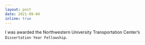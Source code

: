 ```yaml
---
layout: post
date: 2021-09-04
inline: true
---
```


I was awarded the Northwestern University Transportation Center’s `Dissertation Year Fellowship`.
